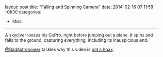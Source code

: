 layout: post
title:  "Falling and Spinning Camera"
date:   2014-02-16 07:11:58 -0800
categories:
  - Misc
---

A skydiver looses his GoPro, right before jumping out a plane. It spins and falls to the ground, capturing everything, including its inauspicious end. 

  [@BadAstronomer](https://twitter.com/BadAstronomer)  tackles why this video is  [not a hoax](http://www.slate.com/blogs/bad_astronomy/2014/02/15/falling_camera_spinning_camera_strobes_and_falls_into_a_pigpen.html). 
